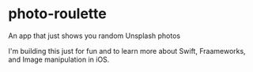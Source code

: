 # photo-roulette
An app that just shows you random Unsplash photos

I'm building this just for fun and to learn more about Swift, Fraameworks, and Image manipulation in iOS.
